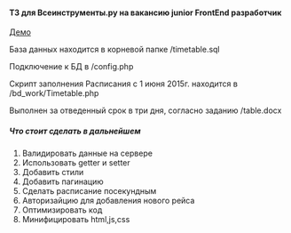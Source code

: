 #### ТЗ для Всеинструменты.ру на вакансию junior FrontEnd разработчик

[Демо](https://www.tz.robston.ru)

База данных находится в корневой папке /timetable.sql

Подключение к БД в /config.php

Скрипт заполнения Расписания с 1 июня 2015г. находится в /bd_work/Timetable.php

Выполнен за отведенный срок в три дня, согласно заданию /table.docx

##### Что стоит сделать в дальнейшем
1. Валидировать данные на сервере
2. Использовать getter и setter
3. Добавить стили
4. Добавить пагинацию
5. Сделать расписание посекундным
6. Авторизайцию для добавления нового рейса
7. Оптимизировать код
8. Минифицировать html,js,css
